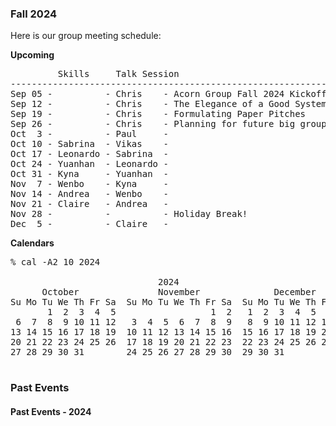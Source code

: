 ### Fall 2024

Here is our group meeting schedule:

<b>Upcoming</b>
<pre>
         Skills     Talk Session
---------------------------------------------------------------------------
Sep 05 -          - Chris    - Acorn Group Fall 2024 Kickoff Meeting
Sep 12 -          - Chris    - The Elegance of a Good Systems Paper, by Kayvon
Sep 19 -          - Chris    - Formulating Paper Pitches
Sep 26 -          - Chris    - Planning for future big group meetings this semester
Oct  3 -          - Paul     -
Oct 10 - Sabrina  - Vikas    -
Oct 17 - Leonardo - Sabrina  -
Oct 24 - Yuanhan  - Leonardo -
Oct 31 - Kyna     - Yuanhan  -
Nov  7 - Wenbo    - Kyna     -
Nov 14 - Andrea   - Wenbo    -
Nov 21 - Claire   - Andrea   -
Nov 28 -          -          - Holiday Break!
Dec  5 -          - Claire   -
</pre>


<!-- Note: to work correctly, the reminder robot needs the above schedule to be delimited by "<b>Upcoming</b>" and "\pre" -->

<b>Calendars</b>
<pre>
% cal -A2 10 2024

                            2024
      October               November              December
Su Mo Tu We Th Fr Sa  Su Mo Tu We Th Fr Sa  Su Mo Tu We Th Fr Sa
       1  2  3  4  5                  1  2   1  2  3  4  5  6  7
 6  7  8  9 10 11 12   3  4  5  6  7  8  9   8  9 10 11 12 13 14
13 14 15 16 17 18 19  10 11 12 13 14 15 16  15 16 17 18 19 20 21
20 21 22 23 24 25 26  17 18 19 20 21 22 23  22 23 24 25 26 27 28
27 28 29 30 31        24 25 26 27 28 29 30  29 30 31

</pre>

### Past Events

#### Past Events - 2024

```
```

